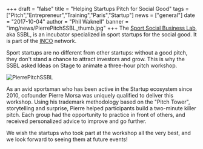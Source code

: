 +++
draft		= "false" 
title		= "Helping Startups Pitch for Social Good"
tags		= ["Pitch","Entrepreneur","Training","Paris","Startup"]
news		= ["general"]
date		= "2017-10-04"
author		= "Phil Waknell"
banner		= "img/news/PierrePitchSSBL_thumb.jpg"
+++
The [Sport Social Business Lab](http://sport.socialbusinesslab.com), aka SSBL, is an incubator specialized in sport startups for the social good. It is part of the [INCO](http://inco.co.com) network.

Sport startups are no different from other startups: without a good pitch, they don't stand a chance to attract investors and grow. This is why the SSBL asked Ideas on Stage to animate a three-hour pitch workshop.

![PierrePitchSSBL][pic1]

As an avid sportsman who has been active in the Startup ecosystem since 2010, cofounder Pierre Morsa was uniquely qualified to deliver this workshop. Using his trademark methodology based on the "Pitch Tower", storytelling and surprise, Pierre helped participants build a two-minute killer pitch. Each group had the opportunity to practice in front of others, and received personalized advice to improve and go further.

We wish the startups who took part at the workshop all the very best, and we look forward to seeing them at future events!

[pic1]: /img/news/PierrePitchSSBL.jpg